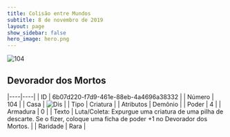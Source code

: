 ```yaml
---
title: Colisão entre Mundos
subtitle: 8 de novembro de 2019
layout: page
show_sidebar: false
hero_image: hero.png
---
```


![104](https://cdn.keyforgegame.com/media/card_front/pt/452_104_GFVX7F7G4C9Q_pt.png)

## Devorador dos Mortos

|----|----|
| ID | 6b07d220-f7d9-461e-88eb-4a4696a38332 |
| Número | 104 |
| Casa | ![Dis](https://archonarcana.com/images/thumb/e/e8/Dis.png/22px-Dis.png "Dis") |
| Tipo | Criatura |
| Atributos | Demônio |
| Poder | 4 |
| Armadura | 0 |
| Texto | Luta/Coleta: Expurgue uma criatura de uma pilha de descarte. Se o fizer, coloque uma ficha de poder +1 no Devorador dos Mortos. |
| Raridade | Rara |
